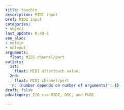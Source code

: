 ```yaml
---
title: touchin
description: MIDI input
bref: MIDI input
categories:
- object
last_update: 0.48-2
see_also:
- notein
- noteout
arguments:
  float: MIDI channel/port
outlets:
  1st:
    float: MIDI aftertouch value.
  2nd:
    float: MIDI channel/port
  'n: (number depends on number of arguments)': {}
draft: false
pdcategory: I/O via MIDI, OSC, and FUDI

---
```

